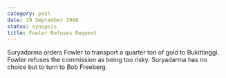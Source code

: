 ```yaml
---
category: past
date: 29 September 1948
status: synopsis
title: Fowler Refuses Request
---
```



Suryadarma orders Fowler to transport a quarter ton
of gold to Bukittinggi. Fowler refuses the commission as being too
risky. Suryadarma has no choice but to turn to Bob Freeberg.
